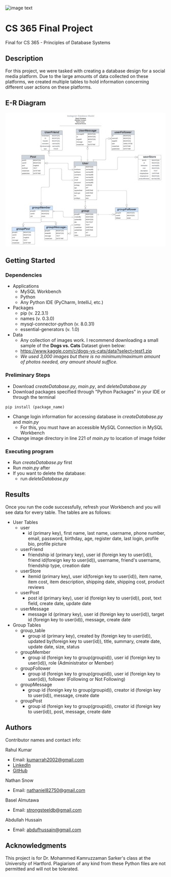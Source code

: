 ![image text](https://media.istockphoto.com/id/1288255759/photo/database-or-network-server-concept.jpg?b=1&s=170667a&w=0&k=20&c=hUK2K6raAvqMvhE_9EgHHUYw9qF5-VC5WHG-CceH5Bk=)
# CS 365 Final Project

Final for CS 365 - Principles of Database Systems

## Description

For this project, we were tasked with creating a database design for a social media platform. 
Due to the large amounts of data collected on these platforms, we created multiple tables to
hold information concerning different user actions on these platforms. 

## E-R Diagram

![image text](er-diagram.jpg)

## Getting Started

### Dependencies

* Applications
  * MySQL Workbench
  * Python
  * Any Python IDE (PyCharm, IntelliJ, etc.)
* Packages
  * pip (v. 22.3.1)
  * names (v. 0.3.0)
  * mysql-connector-python (v. 8.0.31)
  * essential-generators (v. 1.0)
* Data
  * Any collection of images work. I recommend downloading a small sample of the 
  <b>Dogs vs. Cats</b> Dataset given below:
  * https://www.kaggle.com/c/dogs-vs-cats/data?select=test1.zip
  * <i>We used 3,000 images but there is no minimum/maximum amount of photos needed, any amount should suffice. </i>

### Preliminary Steps

* Download <i>createDatabase.py</i>, <i>main.py</i>, and <i>deleteDatabase.py</i>
* Download packages specified through "Python Packages" in your IDE or through the terminal
```
pip install (package_name)
```
* Change login information for accessing database in <i>createDatabase.py</i> and <i>main.py</i>
  * For this, you must have an accessible MySQL Connection in MySQL Workbench
* Change image directory in line 221 of <i>main.py</i> to location of image folder
### Executing program
* Run <i>createDatabase.py</i> first
* Run <i>main.py</i> after
* If you want to delete the database:
  * run <i>deleteDatabase.py</i>
## Results

Once you run the code successfully, refresh your Workbench and you will see data for 
every table. The tables are as follows:
* User Tables
  * user
    * id (primary key), first name, last name, username, phone number, email, 
    password, birthday, age, register date, last login, profile bio, profile picture
  * userFriend 
    * friendship id (primary key), user id (foreign key to user(id)), friend id(foreign key to user(id)), 
    username, friend's username, friendship type, creation date
  * userStore
    * itemid (primary key), user id(foreign key to user(id)), item name, item cost, 
    item description, shipping date, shipping cost, product reviews
  * userPost
    * post id (primary key), user id (foreign key to user(id)), post, text field, create date, update date
  * userMessage
    * message id (primary key), user id (foreign key to user(id)), target id (foreign key to user(id)), message, create date
* Group Tables
  * group_table
    * group id (primary key), created by (foreign key to user(id)), updated by(foreign key to user(id)), 
    title, summary, create date, update date, size, status
  * groupMember
    * group id (foreign key to group(groupid)), user id (foreign key to user(id)), role (Administrator or Member)
  * groupFollower
    * group id (foreign key to group(groupid)), user id (foreign key to user(id)), follower (Following or Not Following)
  * groupMessage
    * group id (foreign key to group(groupid)), creator id (foreign key to user(id)), message, create date
  * groupPost
    * group id (foreign key to group(groupid)), creator id (foreign key to user(id)), post, message, create date


## Authors

Contributor names and contact info:

Rahul Kumar
* Email: kumarrah2002@gmail.com
* [LinkedIn](https://www.linkedin.com/in/kumarrah/)
* [GitHub](https://github.com/kumarrah2002)

Nathan Snow
* Email: nathaniel82750@gmail.com

Basel Almutawa
* Email: strongsteeldb@gmail.com

Abdullah Hussain
* Email: abdufhussain@gmail.com

## Acknowledgments

This project is for Dr. Mohammed Kamruzzaman Sarker's class at the University of Hartford.
Plagiarism of any kind from these Python files are not permitted and will not be tolerated. 
